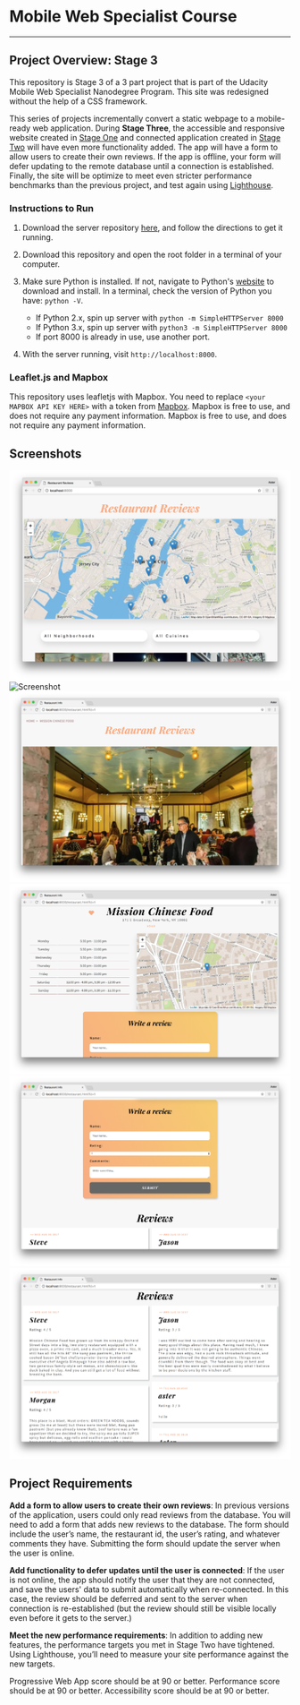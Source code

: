 # Mobile Web Specialist Course
---

## Project Overview: Stage 3
This repository is Stage 3 of a 3 part project that is part of the Udacity Mobile Web Specialist Nanodegree Program. This site was redesigned without the help of a CSS framework.

This series of projects incrementally convert a static webpage to a mobile-ready web application. During **Stage Three**, the  accessible and responsive website created in [Stage One](https://github.com/avaldemoro/restaurant-reviews-stage-1) and connected application created in [Stage Two](https://github.com/avaldemoro/restaurant-reviews-stage-2) will have even more functionality added. The app will have a form to allow users to create their own reviews. If the app is offline, your form will defer updating to the remote database until a connection is established. Finally, the site will be optimize to meet even stricter performance benchmarks than the previous project, and test again using [Lighthouse](https://developers.google.com/web/tools/lighthouse/).

### Instructions to Run

1. Download the server repository [here](https://github.com/udacity/mws-restaurant-stage-3), and follow the directions to get it running.

2. Download this repository and open the root folder in a terminal of your computer.

3. Make sure Python is installed. If not, navigate to Python's [website](https://www.python.org/) to download and install. In a terminal, check the version of Python you have: `python -V`.
    - If Python 2.x, spin up server with `python -m SimpleHTTPServer 8000`
    - If Python 3.x, spin up server with `python3 -m SimpleHTTPServer 8000`
    - If port 8000 is already in use, use another port.

4. With the server running, visit `http://localhost:8000`.

### Leaflet.js and Mapbox
This repository uses leafletjs with Mapbox. You need to replace `<your MAPBOX API KEY HERE>` with a token from [Mapbox](https://www.mapbox.com/). Mapbox is free to use, and does not require any payment information.  Mapbox is free to use, and does not require any payment information.

## Screenshots
![Screenshot](screenshots/1.png)
![Screenshot](screenshots/2.png)
![Screenshot](screenshots/3.png)
![Screenshot](screenshots/4.png)
![Screenshot](screenshots/5.png)
![Screenshot](screenshots/6.png)

## Project Requirements
**Add a form to allow users to create their own reviews**: In previous versions of the application, users could only read reviews from the database. You will need to add a form that adds new reviews to the database. The form should include the user’s name, the restaurant id, the user’s rating, and whatever comments they have. Submitting the form should update the server when the user is online.

**Add functionality to defer updates until the user is connected**: If the user is not online, the app should notify the user that they are not connected, and save the users' data to submit automatically when re-connected. In this case, the review should be deferred and sent to the server when connection is re-established (but the review should still be visible locally even before it gets to the server.)

**Meet the new performance requirements**: In addition to adding new features, the performance targets you met in Stage Two have tightened. Using Lighthouse, you’ll need to measure your site performance against the new targets.

Progressive Web App score should be at 90 or better.
Performance score should be at 90 or better.
Accessibility score should be at 90 or better.
